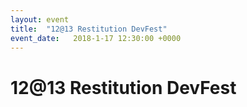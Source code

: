 ```yaml
---
layout: event
title:  "12@13 Restitution DevFest"
event_date:   2018-1-17 12:30:00 +0000
---
```


# 12@13 Restitution DevFest
